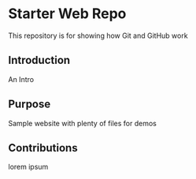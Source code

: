 # Starter Web Repo

This repository is for showing how Git and GitHub work

## Introduction

An Intro

## Purpose

Sample website with plenty of files for demos

## Contributions

lorem	ipsum